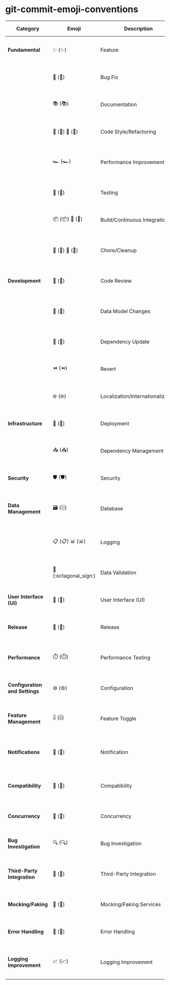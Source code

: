 # git-commit-emoji-conventions

| Category                   | Emoji                           | Description                                          | Commit Example 1                                | Commit Example 2                              |
|----------------------------|---------------------------------|------------------------------------------------------|--------------------------------------------------------|--------------------------------------------------------|
| **Fundamental**            | ✨ (:sparkles:)                  | Feature                                              | "Implement user authentication feature"                | "Add OAuth2 support for user authentication"           |
|                            | 🐛 (:bug:)                       | Bug Fix                                              | "Fix null pointer exception in user login"             | "Resolve issue with incorrect error handling"          |
|                            | 📚 (:books:)                     | Documentation                                        | "Update API documentation for new endpoints"          | "Add usage examples to API documentation"              |
|                            | 💎 (:gem:) 🔨 (:hammer:)         | Code Style/Refactoring                               | "Refactor utility class for better readability"        | "Improve code structure in utility functions"          |
|                            | 🏎️ (:racing_car:)               | Performance Improvement                              | "Optimize database queries for faster response"       | "Improve caching mechanism for better performance"    |
|                            | 🚨 (:rotating_light:)           | Testing                                              | "Add unit tests for user registration module"          | "Enhance test coverage for user authentication"       |
|                            | 📦 (:package:) 👷 (:construction_worker:) | Build/Continuous Integration                    | "Update dependencies for security patch"               | "Configure CI/CD pipeline for automated testing"      |
|                            | 🔧 (:wrench:) 🧹 (:broom:)       | Chore/Cleanup                                        | "Remove unused variables and optimize imports"         | "Clean up code for better codebase maintenance"        |
| **Development**            | 👀 (:eyes:)                      | Code Review                                          | "Address code review feedback for feature X"           | "Incorporate code review suggestions for feature Y"    |
|                            | 🔀 (:twisted_rightwards_arrows:) | Data Model Changes                              | "Add new fields to the user model"                      | "Modify database schema to support new features"       |
|                            | 🔀 (:twisted_rightwards_arrows:) | Dependency Update                                    | "Update Spring Boot version to 2.5.0"                  | "Upgrade dependencies to latest versions"              |
|                            | ⏪ (:rewind:)                    | Revert                                               | "Revert last commit due to issues"                     | "Undo recent changes to fix unintended consequences"  |
|                            | 🌐 (:globe_with_meridians:)      | Localization/Internationalization                   | "Translate error messages to French"                  | "Localize UI strings for Spanish language"             |
| **Infrastructure**         | 🚚 (:truck:)                     | Deployment                                           | "Deploy application to production server"              | "Automate deployment process with Docker"             |
|                            | 📥 (:inbox_tray:)                | Dependency Management                                | "Add new library for enhanced data processing"         | "Manage dependencies with Gradle for consistency"     |
| **Security**               | 🛡️ (:shield:)                   | Security                                             | "Implement secure password hashing"                    | "Enhance encryption for sensitive user data"           |
| **Data Management**        | 🗃️ (:file_cabinet:)             | Database                                             | "Create migration script for new database schema"       | "Optimize database indexes for improved performance"  |
|                            | 📋 (:clipboard:) 📊 (:bar_chart:) | Logging                                          | "Update logging format for better analysis"            | "Implement structured logging for easier troubleshooting"|
|                            | 🛑 (:octagonal_sign:)            | Data Validation                                      | "Validate user input to prevent SQL injection"         | "Implement input validation for form submissions"      |
| **User Interface (UI)**    | 🎨 (:art:)                       | User Interface (UI)                                  | "Redesign homepage for improved user experience"       | "Implement responsive design for mobile users"        |
| **Release**                | 🎉 (:tada:)                      | Release                                              | "Release version 1.0.0 with new features"               | "Prepare release candidate for QA testing"            |
| **Performance**            | ⏱️ (:stopwatch:)                 | Performance Testing                                  | "Run load tests to measure system performance"         | "Conduct stress testing to identify performance bottlenecks"|
| **Configuration and Settings** | ⚙️ (:gear:)                  | Configuration                                        | "Update application properties for production"         | "Configure environment variables for deployment"      |
| **Feature Management**     | 🎚️ (:level_slider:)              | Feature Toggle                                       | "Implement feature toggle for experimental feature"    | "Enable feature toggle for A/B testing"               |
| **Notifications**          | 🔔 (:bell:)                      | Notification                                         | "Send email notification on user registration"         | "Implement push notifications for real-time updates"   |
| **Compatibility**          | 🔁 (:repeat_one:)                | Compatibility                                       | "Ensure compatibility with Java 11"                   | "Test compatibility with latest browser versions"     |
| **Concurrency**            | 🔄 (:arrows_counterclockwise:)   | Concurrency                                          | "Implement thread-safe caching mechanism"              | "Optimize concurrency for parallel processing"        |
| **Bug Investigation**      | 🔍 (:mag:)                       | Bug Investigation                                   | "Investigate and fix issue with data corruption"        | "Analyze and address bug reports from user feedback"  |
| **Third-Party Integration** | 🤝 (:handshake:)                 | Third-Party Integration                              | "Integrate payment gateway for online transactions"    | "Implement API integration for third-party service"   |
| **Mocking/Faking**         | 🤖 (:robot:)                     | Mocking/Faking Services                              | "Implement mock service for external API testing"      | "Create dummy data service for testing purposes"      |
| **Error Handling**         | 🚨 (:rotating_light:)           | Error Handling                                       | "Improve error handling for user input validation"      | "Enhance error messages for better user understanding" |
| **Logging Improvement**    | 📈 (:chart_with_upwards_trend:) | Logging Improvement                                  | "Enhance logging to capture additional metrics"        | "Implement log rotation for efficient log management"  |

